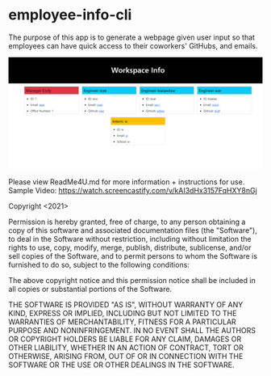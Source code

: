 # employee-info-cli

The purpose of this app is to generate a webpage given user input so that employees can have quick access to their coworkers' GitHubs, and emails.

![screenshot of CLI](assets/Screenshot.png)

Please view ReadMe4U.md for more information + instructions for use.
Sample Video: https://watch.screencastify.com/v/kAI3dHx3157FqHXY8nGj


Copyright <2021> <Cody Junier>

Permission is hereby granted, free of charge, to any person obtaining a copy of this software and associated documentation files (the "Software"), to deal in the Software without restriction, including without limitation the rights to use, copy, modify, merge, publish, distribute, sublicense, and/or sell copies of the Software, and to permit persons to whom the Software is furnished to do so, subject to the following conditions:

The above copyright notice and this permission notice shall be included in all copies or substantial portions of the Software.

THE SOFTWARE IS PROVIDED "AS IS", WITHOUT WARRANTY OF ANY KIND, EXPRESS OR IMPLIED, INCLUDING BUT NOT LIMITED TO THE WARRANTIES OF MERCHANTABILITY, FITNESS FOR A PARTICULAR PURPOSE AND NONINFRINGEMENT. IN NO EVENT SHALL THE AUTHORS OR COPYRIGHT HOLDERS BE LIABLE FOR ANY CLAIM, DAMAGES OR OTHER LIABILITY, WHETHER IN AN ACTION OF CONTRACT, TORT OR OTHERWISE, ARISING FROM, OUT OF OR IN CONNECTION WITH THE SOFTWARE OR THE USE OR OTHER DEALINGS IN THE SOFTWARE.






